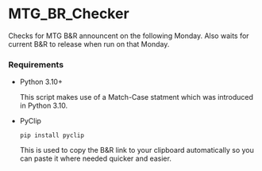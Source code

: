 # MTG_BR_Checker
 Checks for MTG B&R announcent on the following Monday. Also waits for current B&R to release when run on that Monday.

### Requirements

- Python 3.10+

    This script makes use of a Match-Case statment which was introduced in Python 3.10.

- PyClip

    `pip install pyclip`

    This is used to copy the B&R link to your clipboard automatically so you can paste it where needed quicker and easier.